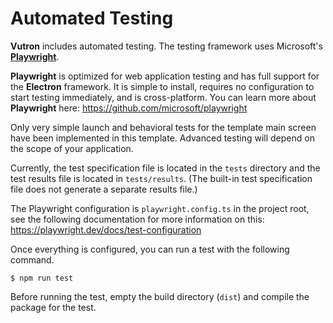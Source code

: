 # Automated Testing

**Vutron** includes automated testing. The testing framework uses Microsoft's **[Playwright](https://playwright.dev)**.

**Playwright** is optimized for web application testing and has full support for the **Electron** framework. It is simple to install, requires no configuration to start testing immediately, and is cross-platform. You can learn more about **Playwright** here: https://github.com/microsoft/playwright

Only very simple launch and behavioral tests for the template main screen have been implemented in this template. Advanced testing will depend on the scope of your application.

Currently, the test specification file is located in the `tests` directory and the test results file is located in `tests/results`. (The built-in test specification file does not generate a separate results file.)

The Playwright configuration is `playwright.config.ts` in the project root, see the following documentation for more information on this: https://playwright.dev/docs/test-configuration

Once everything is configured, you can run a test with the following command.

```shell
$ npm run test
```

Before running the test, empty the build directory (`dist`) and compile the package for the test.
